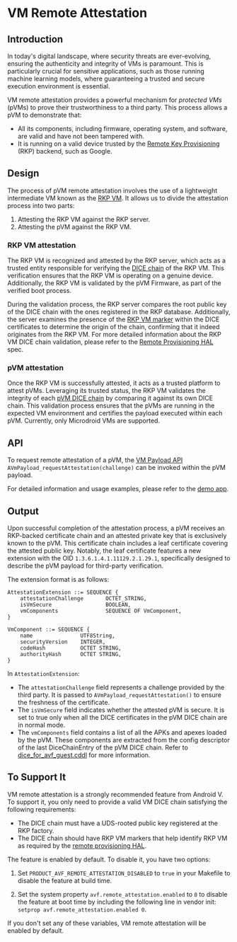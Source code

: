 # VM Remote Attestation

## Introduction

In today's digital landscape, where security threats are ever-evolving, ensuring
the authenticity and integrity of VMs is paramount. This is particularly crucial
for sensitive applications, such as those running machine learning models, where
guaranteeing a trusted and secure execution environment is essential.

VM remote attestation provides a powerful mechanism for *protected VMs* (pVMs)
to prove their trustworthiness to a third party. This process allows a pVM to
demonstrate that:

-   All its components, including firmware, operating system, and software, are
    valid and have not been tampered with.
-   It is running on a valid device trusted by the
    [Remote Key Provisioning][rkp] (RKP) backend, such as Google.

[rkp]: https://source.android.com/docs/core/ota/modular-system/remote-key-provisioning

## Design

The process of pVM remote attestation involves the use of a lightweight
intermediate VM known as the [RKP VM][rkpvm]. It allows us to divide the
attestation process into two parts:

1.  Attesting the RKP VM against the RKP server.
2.  Attesting the pVM against the RKP VM.

[rkpvm]: https://android.googlesource.com/platform/packages/modules/Virtualization/+/main/docs/service_vm.md

### RKP VM attestation

The RKP VM is recognized and attested by the RKP server, which acts as a trusted
entity responsible for verifying the [DICE chain][open-dice] of the RKP VM. This
verification ensures that the RKP VM is operating on a genuine device.
Additionally, the RKP VM is validated by the pVM Firmware, as part of the
verified boot process.

During the validation process, the RKP server compares the root public key of the
DICE chain with the ones registered in the RKP database. Additionally, the server
examines the presence of the [RKP VM marker][rkpvm-marker] within the DICE
certificates to determine the origin of the chain, confirming that it indeed
originates from the RKP VM. For more detailed information about the RKP VM
DICE chain validation, please refer to the [Remote Provisioning HAL][rkp-hal]
spec.

[open-dice]: https://android.googlesource.com/platform/external/open-dice/+/main/docs/android.md
[rkpvm-marker]: https://android.googlesource.com/platform/external/open-dice/+/main/docs/android.md#Configuration-descriptor
[rkp-hal]: https://android.googlesource.com/platform/hardware/interfaces/+/main/security/rkp/README.md

### pVM attestation

Once the RKP VM is successfully attested, it acts as a trusted platform to
attest pVMs. Leveraging its trusted status, the RKP VM validates the integrity
of each [pVM DICE chain][pvm-dice-chain] by comparing it against its own DICE
chain. This validation process ensures that the pVMs are running in the expected
VM environment and certifies the payload executed within each pVM. Currently,
only Microdroid VMs are supported.

[pvm-dice-chain]: ./pvm_dice_chain.md

## API

To request remote attestation of a pVM, the [VM Payload API][api]
`AVmPayload_requestAttestation(challenge)` can be invoked within the pVM
payload.

For detailed information and usage examples, please refer to the
[demo app][demo].

[api]: https://android.googlesource.com/platform/packages/modules/Virtualization/+/main/libs/libvm_payload/README.md
[demo]: https://android.googlesource.com/platform/packages/modules/Virtualization/+/main/android/VmAttestationDemoApp

## Output

Upon successful completion of the attestation process, a pVM receives an
RKP-backed certificate chain and an attested private key that is exclusively
known to the pVM. This certificate chain includes a leaf certificate covering
the attested public key. Notably, the leaf certificate features a new extension
with the OID `1.3.6.1.4.1.11129.2.1.29.1`, specifically designed to describe the
pVM payload for third-party verification.

The extension format is as follows:

```
AttestationExtension ::= SEQUENCE {
    attestationChallenge       OCTET_STRING,
    isVmSecure                 BOOLEAN,
    vmComponents               SEQUENCE OF VmComponent,
}

VmComponent ::= SEQUENCE {
    name               UTF8String,
    securityVersion    INTEGER,
    codeHash           OCTET STRING,
    authorityHash      OCTET STRING,
}
```

In `AttestationExtension`:

-   The `attestationChallenge` field represents a challenge provided by the
    third party. It is passed to `AVmPayload_requestAttestation()` to ensure
    the freshness of the certificate.
-   The `isVmSecure` field indicates whether the attested pVM is secure. It is
    set to true only when all the DICE certificates in the pVM DICE chain are in
    normal mode.
-   The `vmComponents` field contains a list of all the APKs and apexes loaded
    by the pVM. These components are extracted from the config descriptor of the
    last DiceChainEntry of the pVM DICE chain. Refer to
    [dice_for_avf_guest.cddl][dice_for_avf_guest_cddl] for more information.

[dice_for_avf_guest_cddl]: https://cs.android.com/android/platform/superproject/main/+/main:packages/modules/Virtualization/dice_for_avf_guest.cddl

## To Support It

VM remote attestation is a strongly recommended feature from Android V. To support
it, you only need to provide a valid VM DICE chain satisfying the following
requirements:

- The DICE chain must have a UDS-rooted public key registered at the RKP factory.
- The DICE chain should have RKP VM markers that help identify RKP VM as required
  by the [remote provisioning HAL][rkp-hal-markers].

The feature is enabled by default. To disable it, you have two options:

1. Set `PRODUCT_AVF_REMOTE_ATTESTATION_DISABLED` to `true` in your Makefile to
   disable the feature at build time.

2. Set the system property `avf.remote_attestation.enabled` to `0` to disable
   the feature at boot time by including the following line in vendor init:
   `setprop avf.remote_attestation.enabled 0`.

If you don't set any of these variables, VM remote attestation will be enabled
by default.

[rkp-hal-markers]: https://android.googlesource.com/platform/hardware/interfaces/+/main/security/rkp/README.md#hal

